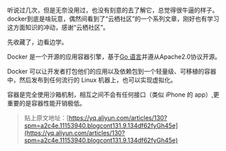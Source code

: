 听说过几次，但是无奈没用过，也没有刻意的去了解它，总觉得很牛逼的样子。docker到底是啥玩意，偶然间看到了“云栖社区”的一个系列文章，刚好也有学习这方面知识的冲动，感谢“云栖社区”。

先收藏了，边看边学。

Docker 是一个开源的应用容器引擎，基于[Go 语言](http://www.runoob.com/go/go-tutorial.html)并遵从Apache2.0协议开源。

Docker 可以让开发者打包他们的应用以及依赖包到一个轻量级、可移植的容器中，然后发布到任何流行的 Linux 机器上，也可以实现虚拟化。

容器是完全使用沙箱机制，相互之间不会有任何接口（类似 iPhone 的 app）,更重要的是容器性能开销极低。

> 贴上原文地址：[https://yq.aliyun.com/articles/130?spm=a2c4e.11153940.blogcont131.9.134df62fyGh45e](https://yq.aliyun.com/articles/130?spm=a2c4e.11153940.blogcont131.9.134df62fyGh45e)



